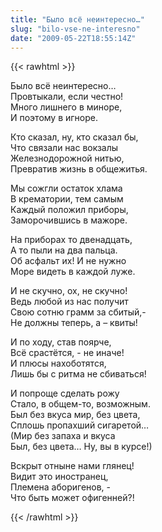 ```yaml
---
title: "Было всё неинтересно…"
slug: "bilo-vse-ne-interesno"
date: "2009-05-22T18:55:14Z"
---
```

{{< rawhtml >}}

<p>Было всё неинтересно…<br />Провтыкали, если честно!<br />Много лишнего в миноре,<br />И поэтому в игноре.</p>
<p>Кто сказал, ну, кто сказал бы,<br />Что связали нас вокзалы<br />Железнодорожной нитью,<br />Превратив жизнь в общежитья.</p>
<p>Мы сожгли остаток хлама<br />В крематории, тем самым<br />Каждый положил приборы,<br />Заморочившись в мажоре.</p>
<p>На приборах то двенадцать,<br />А то пыли на два пальца.<br />Об асфальт их! И не нужно<br />Море видеть в каждой луже.</p>
<p>И не скучно, ох, не скучно!<br />Ведь любой из нас получит<br />Свою сотню грамм за сбитый,-<br />Не должны теперь, а – квиты!</p>
<p>И по ходу, став поярче,<br />Всё срастётся, - не иначе!<br />И плюсы нахоботятся,<br />Лишь бы с ритма не сбиваться!</p>
<p>И попроще сделать рожу<br />Стало, в общем-то, возможным.<br />Был без вкуса мир, без цвета,<br />Сплошь пропахший сигаретой…<br />(Мир без запаха и вкуса<br />Был, без цвета… Ну, вы в курсе!)</p>
<p>Вскрыт отныне нами глянец!<br />Видит это иностранец,<br />Племена аборигенов, -<br />Что быть может офигенней?!</p>
{{< /rawhtml >}}
